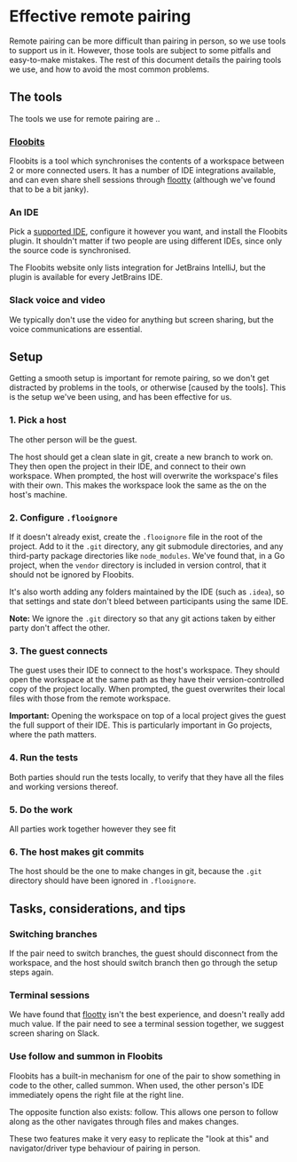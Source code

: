 # Effective remote pairing

Remote pairing can be more difficult than pairing in person, so we use tools to support us in it. However, those tools are subject to some pitfalls and easy-to-make mistakes. The rest of this document details the pairing tools we use, and how to avoid the most common problems.

## The tools
The tools we use for remote pairing are ..

### [Floobits](https://floobits.com)
Floobits is a tool which synchronises the contents of a workspace between 2 or more connected users. It has a number of IDE integrations available, and can even share shell sessions through [flootty](https://floobits.com/help/flootty) (although we've found that to be a bit janky).

### An IDE
Pick a [supported IDE](https://floobits.com/help/plugins), configure it however you want, and install the Floobits plugin. It shouldn't matter if two people are using different IDEs, since only the source code is synchronised.

The Floobits website only lists integration for JetBrains IntelliJ, but the plugin is available for every JetBrains IDE.

### Slack voice and video
We typically don't use the video for anything but screen sharing, but the voice communications are essential.

## Setup
Getting a smooth setup is important for remote pairing, so we don't get distracted by problems in the tools, or otherwise [caused by the tools]. This is the setup we've been using, and has been effective for us.

### 1. Pick a host

The other person will be the guest.

The host should get a clean slate in git, create a new branch to work on. They then open the project in their IDE, and connect to their own workspace. When prompted, the host will overwrite the workspace's files with their own. This makes the workspace look the same as the on the host's machine.

### 2. Configure `.flooignore`
If it doesn't already exist, create the `.flooignore` file in the root of the project. Add to it the `.git` directory, any git submodule directories, and any third-party package directories like `node_modules`. We've found that, in a Go project, when the `vendor` directory is included in version control, that it should not be ignored by Floobits.

It's also worth adding any folders maintained by the IDE (such as `.idea`), so that settings and state don't bleed between participants using the same IDE.

**Note:** We ignore the `.git` directory so that any git actions taken by either party don't affect the other.

### 3. The guest connects

The guest uses their IDE to connect to the host's workspace. They should open the workspace at the same path as they have their version-controlled copy of the project locally. When prompted, the guest overwrites their local files with those from the remote workspace.

**Important:** Opening the workspace on top of a local project gives the guest the full support of their IDE. This is particularly important in Go projects, where the path matters.

### 4. Run the tests
Both parties should run the tests locally, to verify that they have all the files and working versions thereof.

### 5. Do the work
All parties work together however they see fit

### 6. The host makes git commits
The host should be the one to make changes in git, because the `.git` directory should have been ignored in `.flooignore`.

## Tasks, considerations, and tips
### Switching branches
If the pair need to switch branches, the guest should disconnect from the workspace, and the host should switch branch then go through the setup steps again.

### Terminal sessions
We have found that [flootty](https://floobits.com/help/flootty) isn't the best experience, and doesn't really add much value. If the pair need to see a terminal session together, we suggest screen sharing on Slack.

### Use follow and summon in Floobits
Floobits has a built-in mechanism for one of the pair to show something in code to the other, called summon. When used, the other person's IDE immediately opens the right file at the right line.

The opposite function also exists: follow. This allows one person to follow along as the other navigates through files and makes changes.

These two features make it very easy to replicate the "look at this" and navigator/driver type behaviour of pairing in person.
